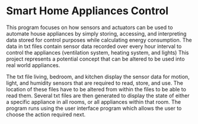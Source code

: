 # Smart Home Appliances Control 

This program focuses on how sensors and actuators can be used to automate house appliances by simply storing, accessing, and interpreting data stored for control purposes while calculating energy consumption.
The data in txt files contain sensor data recorded over every hour interval to control the appliances (ventilation system, heating system, and lights)
This project represents a potential concept that can be altered to be used into real world appliances.

The txt file living, bedroom, and kitchen display the sensor data for motion, light, and humidity sensors that are required to read, store, and use.
The location of these files have to be altered from within the files to be able to read them.
Several txt files are then generated to display the state of either a specific appliance in all rooms, or all appliances within that room.
The program runs using the user interface program which allows the user to choose the action required next.
